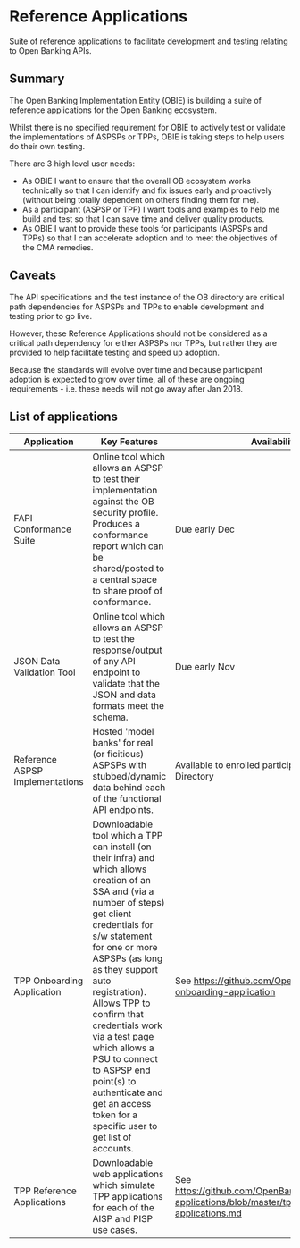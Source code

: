 # Reference Applications

Suite of reference applications to facilitate development and testing relating to Open Banking APIs.

## Summary

The Open Banking Implementation Entity (OBIE) is building a suite of reference applications for the Open Banking ecosystem. 

Whilst there is no specified requirement for OBIE to actively test or validate the implementations of ASPSPs or TPPs, OBIE is taking steps to help users do their own testing.

There are 3 high level user needs:

* As OBIE I want to ensure that the overall OB ecosystem works technically so that I can identify and fix issues early and proactively (without being totally dependent on others finding them for me).
* As a participant (ASPSP or TPP) I want tools and examples to help me build and test so that I can save time and deliver quality products.
* As OBIE I want to provide these tools for participants (ASPSPs and TPPs) so that I can accelerate adoption and to meet the objectives of the CMA remedies.

## Caveats

The API specifications and the test instance of the OB directory are critical path dependencies for ASPSPs and TPPs to enable development and testing prior to go live.

However, these Reference Applications should not be considered as a critical path dependency for either ASPSPs nor TPPs, but rather they are provided to help facilitate testing and speed up adoption.

Because the standards will evolve over time and because participant adoption is expected to grow over time, all of these are ongoing requirements - i.e. these needs will not go away after Jan 2018. 

## List of applications

| Application | Key Features | Availability |
| --- | --- | --- | 
| FAPI Conformance Suite | Online tool which allows an ASPSP to test their implementation against the OB security profile. Produces a conformance report which can be shared/posted to a central space to share proof of conformance. | Due early Dec |
| JSON Data Validation Tool | Online tool which allows an ASPSP to test the response/output of any API endpoint to validate that the JSON and data formats meet the schema. | Due early Nov |
| Reference ASPSP Implementations | Hosted 'model banks' for real (or ficitious) ASPSPs with stubbed/dynamic data behind each of the functional API endpoints. | Available to enrolled participants via the OB Directory |
| TPP Onboarding Application | Downloadable tool which a TPP can install (on their infra) and which allows creation of an SSA and (via a number of steps) get client credentials for s/w statement for one or more ASPSPs (as long as they support auto registration). Allows TPP to confirm that credentials work via a test page which allows a PSU to connect to ASPSP end point(s) to authenticate and get an access token for a specific user to get list of accounts. | See https://github.com/OpenBankingUK/tpp-onboarding-application |
| TPP Reference Applications | Downloadable web applications which simulate TPP applications for each of the AISP and PISP use cases. | See https://github.com/OpenBankingUK/reference-applications/blob/master/tpp-reference-applications.md |
